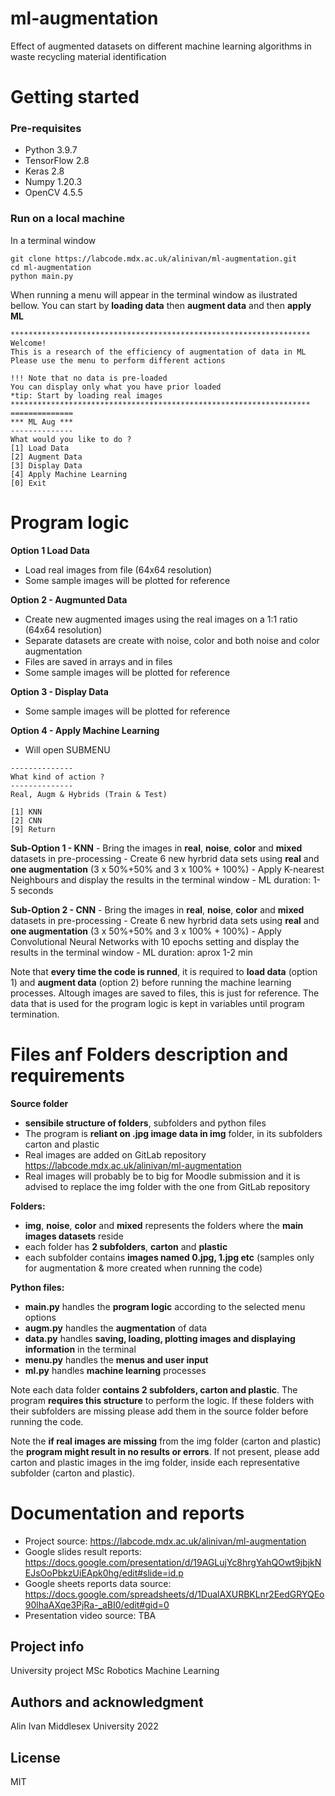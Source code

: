 # ml-augmentation

Effect of augmented datasets on different machine learning algorithms in waste recycling material identification 

# Getting started

### Pre-requisites
 - Python 3.9.7
 - TensorFlow 2.8
 - Keras 2.8
 - Numpy 1.20.3
 - OpenCV 4.5.5


### Run on a local machine

In a terminal window
```
git clone https://labcode.mdx.ac.uk/alinivan/ml-augmentation.git
cd ml-augmentation
python main.py
```
When running a menu will appear in the terminal window as ilustrated bellow. 
You can start by **loading data** then **augment data** and then **apply ML**
```
*******************************************************************
Welcome!
This is a research of the efficiency of augmentation of data in ML
Please use the menu to perform different actions

!!! Note that no data is pre-loaded
You can display only what you have prior loaded
*tip: Start by loading real images
*******************************************************************
==============
*** ML Aug ***
--------------
What would you like to do ?
[1] Load Data
[2] Augment Data
[3] Display Data
[4] Apply Machine Learning
[0] Exit
```

# Program logic

**Option 1 Load Data**
 - Load real images from file (64x64 resolution)
 - Some sample images will be plotted for reference


**Option 2 - Augmunted Data**
 - Create new augmented images using the real images on a 1:1 ratio (64x64 resolution) 
 - Separate datasets are create with noise, color and both noise and color augmentation
 - Files are saved in arrays and in files
 - Some sample images will be plotted for reference

**Option 3 - Display Data**
 - Some sample images will be plotted for reference 

**Option 4 - Apply Machine Learning**
 - Will open SUBMENU
```
--------------
What kind of action ?
--------------
Real, Augm & Hybrids (Train & Test)

[1] KNN
[2] CNN
[9] Return
```
**Sub-Option 1 - KNN**
        - Bring the images in **real**, **noise**, **color** and **mixed** datasets in pre-processing
        - Create 6 new hyrbrid data sets using **real** and **one augmentation** (3 x 50%+50% and 3 x 100% + 100%)
        - Apply K-nearest Neighbours and display the results in the terminal window
        - ML duration: 1-5 seconds


**Sub-Option 2 - CNN**
        - Bring the images in **real**, **noise**, **color** and **mixed** datasets in pre-processing
        - Create 6 new hyrbrid data sets using **real** and **one augmentation** (3 x 50%+50% and 3 x 100% + 100%)
        - Apply Convolutional Neural Networks with 10 epochs setting and display the results in the terminal window
        - ML duration: aprox 1-2 min

Note that **every time the code is runned**, it is required to **load data** (option 1) and **augment data** (option 2) before running the machine learning processes. Altough images are saved to files, this is just for reference. The data that is used for the program logic is kept in variables until program termination.


# Files anf Folders description and requirements

**Source folder**
 - **sensibile structure of folders**, subfolders and python files
 - The program is **reliant on .jpg image data in img** folder, in its subfolders carton and plastic
 - Real images are added on GitLab repository https://labcode.mdx.ac.uk/alinivan/ml-augmentation
 - Real images will probably be to big for Moodle submission and it is advised to replace the img folder with the one from GitLab repository

**Folders:**
- **img**, **noise**, **color** and **mixed** represents the folders where the **main images datasets** reside
- each folder has **2 subfolders**, **carton** and **plastic**
- each subfolder contains **images named 0.jpg, 1.jpg etc** (samples only for augmentation & more created when running the code)

**Python files:**
- **main.py** handles the **program logic** according to the selected menu options
- **augm.py** handles the **augmentation** of data
- **data.py** handles **saving, loading, plotting images and displaying information** in the terminal
- **menu.py** handles the **menus and user input**
- **ml.py** handles **machine learning** processes

Note each data folder **contains 2 subfolders, carton and plastic**. The program **requires this structure** to perform the logic. If these folders with their subfolders are missing please add them in the source folder before running the code.

Note the **if real images are missing** from the img folder (carton and plastic) the **program might result in no results or errors**. If not present, please add carton and plastic images in the img folder, inside each representative subfolder (carton and plastic).

# Documentation and reports
 - Project source: https://labcode.mdx.ac.uk/alinivan/ml-augmentation
 - Google slides result reports: https://docs.google.com/presentation/d/19AGLujYc8hrgYahQOwt9jbjkNEJsOoPbkzUiEApk0hg/edit#slide=id.p
 - Google sheets reports data source: https://docs.google.com/spreadsheets/d/1DualAXURBKLnr2EedGRYQEo90lhaAXqe3PjRa-_aBI0/edit#gid=0
 - Presentation video source: TBA

## Project info
University project
MSc Robotics
Machine Learning

## Authors and acknowledgment
Alin Ivan
Middlesex University
2022

## License
MIT


